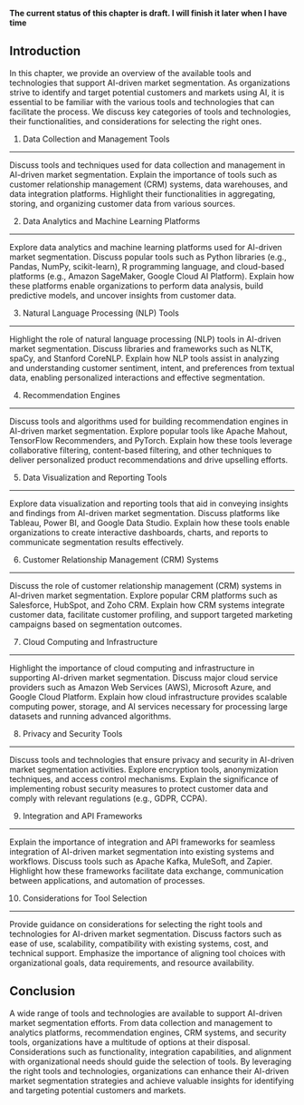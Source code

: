 **The current status of this chapter is draft. I will finish it later when I have time**

Introduction
------------

In this chapter, we provide an overview of the available tools and technologies that support AI-driven market segmentation. As organizations strive to identify and target potential customers and markets using AI, it is essential to be familiar with the various tools and technologies that can facilitate the process. We discuss key categories of tools and technologies, their functionalities, and considerations for selecting the right ones.

1. Data Collection and Management Tools
---------------------------------------

Discuss tools and techniques used for data collection and management in AI-driven market segmentation. Explain the importance of tools such as customer relationship management (CRM) systems, data warehouses, and data integration platforms. Highlight their functionalities in aggregating, storing, and organizing customer data from various sources.

2. Data Analytics and Machine Learning Platforms
------------------------------------------------

Explore data analytics and machine learning platforms used for AI-driven market segmentation. Discuss popular tools such as Python libraries (e.g., Pandas, NumPy, scikit-learn), R programming language, and cloud-based platforms (e.g., Amazon SageMaker, Google Cloud AI Platform). Explain how these platforms enable organizations to perform data analysis, build predictive models, and uncover insights from customer data.

3. Natural Language Processing (NLP) Tools
------------------------------------------

Highlight the role of natural language processing (NLP) tools in AI-driven market segmentation. Discuss libraries and frameworks such as NLTK, spaCy, and Stanford CoreNLP. Explain how NLP tools assist in analyzing and understanding customer sentiment, intent, and preferences from textual data, enabling personalized interactions and effective segmentation.

4. Recommendation Engines
-------------------------

Discuss tools and algorithms used for building recommendation engines in AI-driven market segmentation. Explore popular tools like Apache Mahout, TensorFlow Recommenders, and PyTorch. Explain how these tools leverage collaborative filtering, content-based filtering, and other techniques to deliver personalized product recommendations and drive upselling efforts.

5. Data Visualization and Reporting Tools
-----------------------------------------

Explore data visualization and reporting tools that aid in conveying insights and findings from AI-driven market segmentation. Discuss platforms like Tableau, Power BI, and Google Data Studio. Explain how these tools enable organizations to create interactive dashboards, charts, and reports to communicate segmentation results effectively.

6. Customer Relationship Management (CRM) Systems
-------------------------------------------------

Discuss the role of customer relationship management (CRM) systems in AI-driven market segmentation. Explore popular CRM platforms such as Salesforce, HubSpot, and Zoho CRM. Explain how CRM systems integrate customer data, facilitate customer profiling, and support targeted marketing campaigns based on segmentation outcomes.

7. Cloud Computing and Infrastructure
-------------------------------------

Highlight the importance of cloud computing and infrastructure in supporting AI-driven market segmentation. Discuss major cloud service providers such as Amazon Web Services (AWS), Microsoft Azure, and Google Cloud Platform. Explain how cloud infrastructure provides scalable computing power, storage, and AI services necessary for processing large datasets and running advanced algorithms.

8. Privacy and Security Tools
-----------------------------

Discuss tools and technologies that ensure privacy and security in AI-driven market segmentation activities. Explore encryption tools, anonymization techniques, and access control mechanisms. Explain the significance of implementing robust security measures to protect customer data and comply with relevant regulations (e.g., GDPR, CCPA).

9. Integration and API Frameworks
---------------------------------

Explain the importance of integration and API frameworks for seamless integration of AI-driven market segmentation into existing systems and workflows. Discuss tools such as Apache Kafka, MuleSoft, and Zapier. Highlight how these frameworks facilitate data exchange, communication between applications, and automation of processes.

10. Considerations for Tool Selection
-------------------------------------

Provide guidance on considerations for selecting the right tools and technologies for AI-driven market segmentation. Discuss factors such as ease of use, scalability, compatibility with existing systems, cost, and technical support. Emphasize the importance of aligning tool choices with organizational goals, data requirements, and resource availability.

Conclusion
----------

A wide range of tools and technologies are available to support AI-driven market segmentation efforts. From data collection and management to analytics platforms, recommendation engines, CRM systems, and security tools, organizations have a multitude of options at their disposal. Considerations such as functionality, integration capabilities, and alignment with organizational needs should guide the selection of tools. By leveraging the right tools and technologies, organizations can enhance their AI-driven market segmentation strategies and achieve valuable insights for identifying and targeting potential customers and markets.
